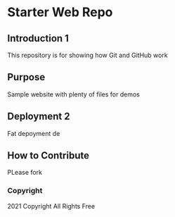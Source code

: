 # Starter Web Repo

## Introduction 1

This repository is for showing how Git and GitHub work

## Purpose

Sample website with plenty of files for demos

## Deployment 2

Fat depoyment 
de
## How to Contribute
PLease fork 

### Copyright

2021 Copyright All Rights Free